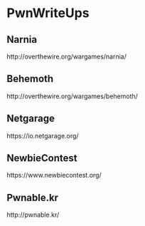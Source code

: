 # PwnWriteUps

<h2>Narnia</h2>
http://overthewire.org/wargames/narnia/
<h2>Behemoth</h2>
  http://overthewire.org/wargames/behemoth/
<h2>Netgarage</h2>
  https://io.netgarage.org/
<h2>NewbieContest</h2>
  https://www.newbiecontest.org/
<h2>Pwnable.kr</h2>
  http://pwnable.kr/
